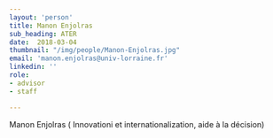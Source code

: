 ```yaml
---
layout: 'person'
title: Manon Enjolras
sub_heading: ATER
date:  2018-03-04
thumbnail: "/img/people/Manon-Enjolras.jpg"
email: 'manon.enjolras@univ-lorraine.fr'
linkedin: ''
role:
- advisor
- staff

---
```


Manon Enjolras
( Innovationi et internationalization, aide à la décision)
